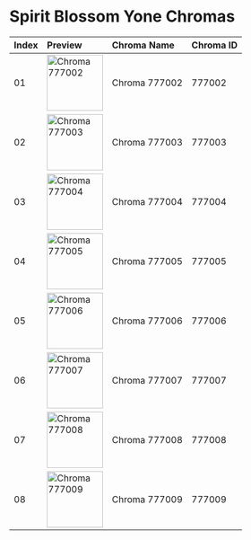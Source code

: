 # Spirit Blossom Yone Chromas

| Index | Preview | Chroma Name | Chroma ID |
|:---|:---|:---|:---|
| 01 | <img src='https://raw.communitydragon.org/latest/plugins/rcp-be-lol-game-data/global/default/v1/champion-chroma-images/777/777002.png' alt='Chroma 777002' width='100'> | Chroma 777002 | 777002 |
| 02 | <img src='https://raw.communitydragon.org/latest/plugins/rcp-be-lol-game-data/global/default/v1/champion-chroma-images/777/777003.png' alt='Chroma 777003' width='100'> | Chroma 777003 | 777003 |
| 03 | <img src='https://raw.communitydragon.org/latest/plugins/rcp-be-lol-game-data/global/default/v1/champion-chroma-images/777/777004.png' alt='Chroma 777004' width='100'> | Chroma 777004 | 777004 |
| 04 | <img src='https://raw.communitydragon.org/latest/plugins/rcp-be-lol-game-data/global/default/v1/champion-chroma-images/777/777005.png' alt='Chroma 777005' width='100'> | Chroma 777005 | 777005 |
| 05 | <img src='https://raw.communitydragon.org/latest/plugins/rcp-be-lol-game-data/global/default/v1/champion-chroma-images/777/777006.png' alt='Chroma 777006' width='100'> | Chroma 777006 | 777006 |
| 06 | <img src='https://raw.communitydragon.org/latest/plugins/rcp-be-lol-game-data/global/default/v1/champion-chroma-images/777/777007.png' alt='Chroma 777007' width='100'> | Chroma 777007 | 777007 |
| 07 | <img src='https://raw.communitydragon.org/latest/plugins/rcp-be-lol-game-data/global/default/v1/champion-chroma-images/777/777008.png' alt='Chroma 777008' width='100'> | Chroma 777008 | 777008 |
| 08 | <img src='https://raw.communitydragon.org/latest/plugins/rcp-be-lol-game-data/global/default/v1/champion-chroma-images/777/777009.png' alt='Chroma 777009' width='100'> | Chroma 777009 | 777009 |
